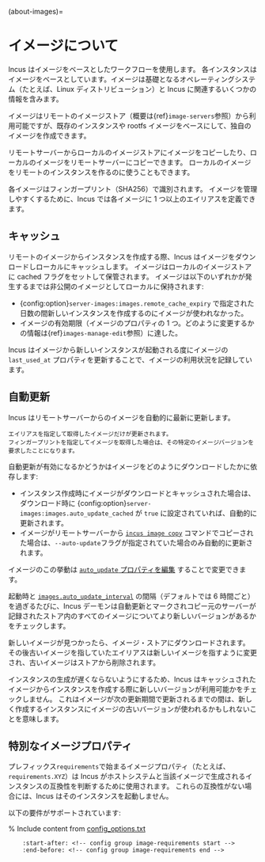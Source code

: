 (about-images)=
# イメージについて

Incus はイメージをベースとしたワークフローを使用します。
各インスタンスはイメージをベースとしています。イメージは基礎となるオペレーティングシステム（たとえば、Linux ディストリビューション）と Incus に関連するいくつかの情報を含みます。

イメージはリモートのイメージストア（概要は{ref}`image-servers`参照）から利用可能ですが、既存のインスタンスや rootfs イメージをベースにして、独自のイメージを作成できます。

リモートサーバーからローカルのイメージストアにイメージをコピーしたり、ローカルのイメージをリモートサーバーにコピーできます。
ローカルのイメージをリモートのインスタンスを作るのに使うこともできます。

各イメージはフィンガープリント（SHA256）で識別されます。
イメージを管理しやすくするために、Incus では各イメージに 1 つ以上のエイリアスを定義できます。

## キャッシュ

リモートのイメージからインスタンスを作成する際、Incus はイメージをダウンロードしローカルにキャッシュします。
イメージはローカルのイメージストアに cached フラグをセットして保管されます。
イメージは以下のいずれかが発生するまでは非公開のイメージとしてローカルに保持されます:

- {config:option}`server-images:images.remote_cache_expiry` で指定された日数の間新しいインスタンスを作成するのにイメージが使われなかった。
- イメージの有効期限（イメージのプロパティの 1 つ。どのように変更するかの情報は{ref}`images-manage-edit`参照）に達した。

Incus はイメージから新しいインスタンスが起動される度にイメージの `last_used_at` プロパティを更新することで、イメージの利用状況を記録しています。

## 自動更新

Incus はリモートサーバーからのイメージを自動的に最新に更新します。

```{note}
エイリアスを指定して取得したイメージだけが更新されます。
フィンガープリントを指定してイメージを取得した場合は、その特定のイメージバージョンを要求したことになります。
```

自動更新が有効になるかどうかはイメージをどのようにダウンロードしたかに依存します:

- インスタンス作成時にイメージがダウンロードとキャッシュされた場合は、ダウンロード時に {config:option}`server-images:images.auto_update_cached` が `true` に設定されていれば、自動的に更新されます。
- イメージがリモートサーバーから [`incus image copy`](incus_image_copy.md) コマンドでコピーされた場合は、`--auto-update`フラグが指定されていた場合のみ自動的に更新されます。

イメージのこの挙動は [`auto_update` プロパティを編集](images-manage-edit) することで変更できます。

起動時と [`images.auto_update_interval`](server-options-images) の間隔（デフォルトでは 6 時間ごと）を過ぎるたびに、Incus デーモンは自動更新とマークされコピー元のサーバーが記録されたストア内のすべてのイメージについてより新しいバージョンがあるかをチェックします。

新しいイメージが見つかったら、イメージ・ストアにダウンロードされます。
その後古いイメージを指していたエイリアスは新しいイメージを指すように変更され、古いイメージはストアから削除されます。

インスタンスの生成が遅くならないようにするため、Incus はキャッシュされたイメージからインスタンスを作成する際に新しいバージョンが利用可能かをチェックしません。
これはイメージが次の更新期間で更新されるまでの間は、新しく作成するインスタンスにイメージの古いバージョンが使われるかもしれないことを意味します。

## 特別なイメージプロパティ

プレフィックス`requirements`で始まるイメージプロパティ（たとえば、`requirements.XYZ`）は Incus がホストシステムと当該イメージで生成されるインスタンスの互換性を判断するために使用されます。
これらの互換性がない場合には、Incus はそのインスタンスを起動しません。

以下の要件がサポートされています:

% Include content from [config_options.txt](config_options.txt)
```{include} config_options.txt
    :start-after: <!-- config group image-requirements start -->
    :end-before: <!-- config group image-requirements end -->
```
